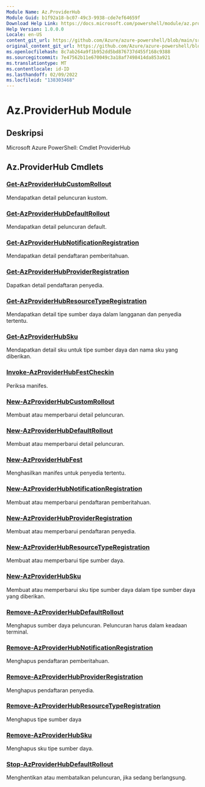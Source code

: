 ```yaml
---
Module Name: Az.ProviderHub
Module Guid: b1f92a18-bc07-49c3-9938-cde7ef64659f
Download Help Link: https://docs.microsoft.com/powershell/module/az.providerhub
Help Version: 1.0.0.0
Locale: en-US
content_git_url: https://github.com/Azure/azure-powershell/blob/main/src/ProviderHub/help/Az.ProviderHub.md
original_content_git_url: https://github.com/Azure/azure-powershell/blob/main/src/ProviderHub/help/Az.ProviderHub.md
ms.openlocfilehash: 8c7ab264a9f1b952dd5bd876737d455f168c9388
ms.sourcegitcommit: 7e47562b11e670049c3a18af7498414da853a921
ms.translationtype: MT
ms.contentlocale: id-ID
ms.lasthandoff: 02/09/2022
ms.locfileid: "138303468"
---
```

# Az.ProviderHub Module
## Deskripsi
Microsoft Azure PowerShell: Cmdlet ProviderHub

## Az.ProviderHub Cmdlets
### [Get-AzProviderHubCustomRollout](Get-AzProviderHubCustomRollout.md)
Mendapatkan detail peluncuran kustom.

### [Get-AzProviderHubDefaultRollout](Get-AzProviderHubDefaultRollout.md)
Mendapatkan detail peluncuran default.

### [Get-AzProviderHubNotificationRegistration](Get-AzProviderHubNotificationRegistration.md)
Mendapatkan detail pendaftaran pemberitahuan.

### [Get-AzProviderHubProviderRegistration](Get-AzProviderHubProviderRegistration.md)
Dapatkan detail pendaftaran penyedia.

### [Get-AzProviderHubResourceTypeRegistration](Get-AzProviderHubResourceTypeRegistration.md)
Mendapatkan detail tipe sumber daya dalam langganan dan penyedia tertentu.

### [Get-AzProviderHubSku](Get-AzProviderHubSku.md)
Mendapatkan detail sku untuk tipe sumber daya dan nama sku yang diberikan.

### [Invoke-AzProviderHubFestCheckin](Invoke-AzProviderHubManifestCheckin.md)
Periksa manifes.

### [New-AzProviderHubCustomRollout](New-AzProviderHubCustomRollout.md)
Membuat atau memperbarui detail peluncuran.

### [New-AzProviderHubDefaultRollout](New-AzProviderHubDefaultRollout.md)
Membuat atau memperbarui detail peluncuran.

### [New-AzProviderHubFest](New-AzProviderHubManifest.md)
Menghasilkan manifes untuk penyedia tertentu.

### [New-AzProviderHubNotificationRegistration](New-AzProviderHubNotificationRegistration.md)
Membuat atau memperbarui pendaftaran pemberitahuan.

### [New-AzProviderHubProviderRegistration](New-AzProviderHubProviderRegistration.md)
Membuat atau memperbarui pendaftaran penyedia.

### [New-AzProviderHubResourceTypeRegistration](New-AzProviderHubResourceTypeRegistration.md)
Membuat atau memperbarui tipe sumber daya.

### [New-AzProviderHubSku](New-AzProviderHubSku.md)
Membuat atau memperbarui sku tipe sumber daya dalam tipe sumber daya yang diberikan.

### [Remove-AzProviderHubDefaultRollout](Remove-AzProviderHubDefaultRollout.md)
Menghapus sumber daya peluncuran.
Peluncuran harus dalam keadaan terminal.

### [Remove-AzProviderHubNotificationRegistration](Remove-AzProviderHubNotificationRegistration.md)
Menghapus pendaftaran pemberitahuan.

### [Remove-AzProviderHubProviderRegistration](Remove-AzProviderHubProviderRegistration.md)
Menghapus pendaftaran penyedia.

### [Remove-AzProviderHubResourceTypeRegistration](Remove-AzProviderHubResourceTypeRegistration.md)
Menghapus tipe sumber daya

### [Remove-AzProviderHubSku](Remove-AzProviderHubSku.md)
Menghapus sku tipe sumber daya.

### [Stop-AzProviderHubDefaultRollout](Stop-AzProviderHubDefaultRollout.md)
Menghentikan atau membatalkan peluncuran, jika sedang berlangsung.

